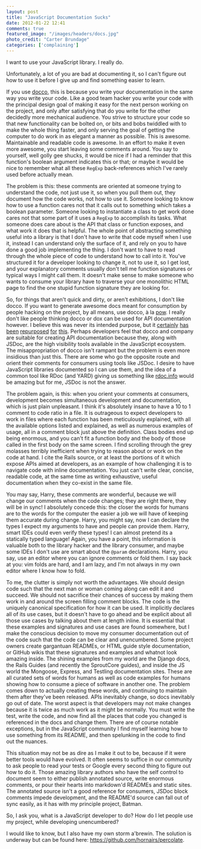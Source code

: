 ```yaml
---
layout: post
title: "JavaScript Documentation Sucks"
date: 2012-01-22 12:41
comments: true
featured_image: "/images/headers/docs.jpg"
photo_credit: "Carter Brundage"
categories: ['complaining']
---
```


I want to use your JavaScript library. I really do.

Unfortunately, a lot of you are bad at documenting it, so I can't figure out how to use it before I give up and find something easier to learn.

<!--more-->

If you use [docco](http://jashkenas.github.com/docco/), this is because you write your documentation in the same way you write your code. Like a good team hacker you write your code with the principal design goal of making it easy for the next person working on the project, and only after satisfying that do you write for the other decidedly more mechanical audience. You strive to structure your code so that new functionality can be bolted on, or bits and bobs twiddled with to make the whole thing faster, and only serving the goal of getting the computer to do work in as elegant a manner as possible. This is awesome. Maintainable and readable code is awesome. In an effort to make it even more awesome, you start leaving some comments around. You say to yourself, well golly gee shucks, it would be nice if I had a reminder that this function's boolean argument indicates this or that; or maybe it would be nice to remember what all these `RegExp` back-references which I've rarely used before actually mean.

The problem is this: these comments are oriented at someone trying to understand the code, not just use it, so when you pull them out, they document how the code works, not how to use it. Someone looking to know how to use a function cares not that it calls out to something which takes a boolean parameter. Someone looking to instantiate a class to get work done cares not that some part of it uses a `RegExp` to accomplish its tasks. What someone does care about is the API that class or function exposes, and what work it does that is helpful. The whole point of abstracting something useful into a library is that I don't have to write that code myself when I use it, instead I can understand only the surface of it, and rely on you to have done a good job implementing the thing. I don't want to have to read through the whole piece of code to understand how to call into it. You've structured it for a developer looking to change it, not to use it, so I get lost, and your explanatory comments usually don't tell me function signatures or typical ways I might call them. It doesn't make sense to make someone who wants to consume your library have to traverse your one monolithic HTML page to find the one stupid function signature they are looking for.

So, for things that aren't quick and dirty, or aren't exhibitions, I don't like docco. If you want to generate awesome docs meant for consumption by people hacking on the project, by all means, use docco, à la [pow](http://pow.cx/docs/). I really don't like people thinking docco or dox can be used for API documentation however. I believe this was never its intended purpose, but it [certainly](https://github.com/echonest/nestjs) [has](https://github.com/fd/chains.js/tree/50dce330d9f7f588643c016fec28cf1e6bdb34c6/docs) [been](https://github.com/jgallen23/fidel) [repurposed](https://github.com/podviaznikov/fanfeedr) [for](https://github.com/waterfield/redeye) [this](https://github.com/killdream/latte/tree/75ecff7a07b88d98aaed672ccc1408a753da88d7). Perhaps developers feel that docco and company are suitable for creating API documentation because they, along with JSDoc, are the high visibility tools available in the JavaScript ecosystem. The misappropriation of docco isn't rampant but the problem is even more insidious than just this. There are some who go the opposite route and orient their comments for consumers using tools like JSDoc. I desire to have JavaScript libraries documented so I can use them, and the idea of a common tool like RDoc (and YARD) giving us something like [rdoc.info](http://rdoc.info) would be amazing but for me, JSDoc is not the answer.

The problem again, is this: when you orient your comments at consumers, development becomes simultaneous development and documentation, which is just plain unpleasant. I think it's absolutely insane to have a 10 to 1 comment to code ratio in a file. It is outrageous to expect developers to work in files where each function has been meticulously explained, with all the available options listed and explained, as well as numerous examples of usage, all in a comment block just above the definition. Class bodies end up being enormous, and you can't fit a function body and the body of those called in the first body on the same screen. I find scrolling through the grey molasses terribly inefficient when trying to reason about or work on the code at hand. I cite the Rails source, or at least the portions of it which expose APIs aimed at developers, as an example of how challenging it is to navigate code with inline documentation. You just can't write clear, concise, readable code, at the same time as writing exhaustive, useful documentation when they co-exist in the same file.

You may say, Harry, these comments are wonderful, because we will change our comments when the code changes; they are right there, they will be in sync! I absolutely concede this: the closer the words for humans are to the words for the computer the easier a job we will have of keeping them accurate during change. Harry, you might say, now I can declare the types I expect my arguments to have and people can provide them. Harry, smart IDEs could even verify these types! I can almost pretend its a statically typed language! Again, you have a point, this information is valuable both to the library hacker and the library consumer, and maybe some IDEs I don't use are smart about the `@param` declarations. Harry, you say, use an editor where you can ignore comments or fold them. I say back at you: vim folds are hard, and I am lazy, and I'm not always in my own editor where I know how to fold.

To me, the clutter is simply not worth the advantages. We should design code such that the next man or woman coming along can edit it and succeed. We should not sacrifice their chances of success by making them work in and around the screen filling comment blocks. The code is the uniquely canonical specification for how it can be used. It implicitly declares all of its use cases, but it doesn't have to go ahead and be explicit about all those use cases by talking about them at length inline. It is essential that these examples and signatures and use cases are found somewhere, but I make the conscious decision to move my consumer documentation out of the code such that the code can be clear and unencumbered. Some project owners create gargantuan READMEs, or HTML guide style documentation, or GitHub wikis that these signatures and examples and whatnot look amazing inside. The shining examples from my world are the Django docs, the Rails Guides (and recently the SproutCore guides), and inside the JS world the Mongoose, Express, and Testling documentation sites. These are all curated sets of words for humans as well as code examples for humans showing how to consume a piece of software in another one. The problem comes down to actually creating these words, and continuing to maintain them after they've been released. APIs inevitably change, so docs inevitably go out of date. The worst aspect is that developers may not make changes because it is twice as much work as it might be normally. You must write the test, write the code, and now find all the places that code you changed is referenced in the docs and change them. There are of course notable exceptions, but in the JavaScript community I find myself learning how to use something from its README, and then spelunking in the code to find out the nuances.

This situation may not be as dire as I make it out to be, because if it were better tools would have evolved. It often seems to suffice in our community to ask people to read your tests or Google every second thing to figure out how to do it. Those amazing library authors who have the self control to document seem to either publish annotated source, write enormous comments, or pour their hearts into markdown'd READMEs and static sites. The annotated source isn't a good reference for consumers, JSDoc block comments impede development, and the README'd source can fall out of sync easily, as it has with my principle project, Batman.

So, I ask you, what is a JavaScript developer to do? How do I let people use my project, while developing unencumbered?

I would like to know, but I also have my own storm a'brewin. The solution is underway but can be found here: https://github.com/hornairs/percolate.
